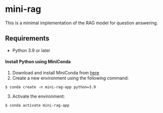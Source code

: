# mini-rag

This is a minimal implementation of the RAG model for question answering.

## Requirements

- Python 3.9 or later


#### Install Python using MiniConda


1. Download and install MiniConda from [here](https://docs.anaconda.com/free/miniconda/#quick-command-line-install)
2. Create a new environment using the following command:


```
$ conda create -n mini-rag-app python=3.9
```


3. Activate the environment:

```
$ conda activate mini-rag-app
```
